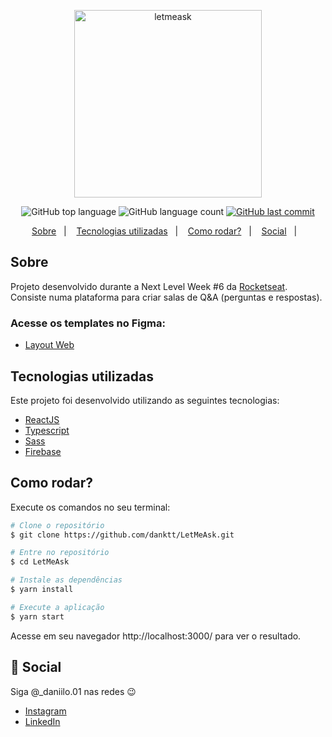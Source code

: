 
<p align="center">
   <img src="./src/images/logo.svg" alt="letmeask" width="300"/>
</p>

<p align="center">
  <img alt="GitHub top language" src="https://img.shields.io/github/languages/top/danktt/letmeask?color=835AFD">

  <img alt="GitHub language count" src="https://img.shields.io/github/languages/count/danktt/letmeask?color=835AFD">
  
  <a href="https://github.com/danktt/letmeask/commits/main">
    <img alt="GitHub last commit" src="https://img.shields.io/github/last-commit/danktt/letmeask?color=835AFD">
  </a>

</p>

<p align="center">
  <a href="#sobre">Sobre</a>&nbsp;&nbsp;&nbsp;|&nbsp;&nbsp;&nbsp;
  <a href="#tecnologias-utilizadas">Tecnologias utilizadas</a>&nbsp;&nbsp;&nbsp;|&nbsp;&nbsp;&nbsp;
  <a href="#como-rodar">Como rodar?</a>&nbsp;&nbsp;&nbsp;|&nbsp;&nbsp;&nbsp;
  <a href="#como-rodar">Social</a>&nbsp;&nbsp;&nbsp;|&nbsp;&nbsp;&nbsp;

</p>

## Sobre
Projeto desenvolvido durante a Next Level Week #6 da [Rocketseat](https://rocketseat.com.br/). Consiste numa plataforma para criar salas de Q&A (perguntas e respostas).


### Acesse os templates no Figma:
- [Layout Web](https://www.figma.com/file/ITmt54Pz9ssMKU3pRMPHLS/Letmeask-(Copy)?node-id=0%3A1)


## Tecnologias utilizadas

Este projeto foi desenvolvido utilizando as seguintes tecnologias:

- [ReactJS](https://reactjs.org/)
- [Typescript](https://www.typescriptlang.org/)
- [Sass](https://sass-lang.com/)
- [Firebase](https://firebase.google.com/?hl=pt)


## Como rodar?

Execute os comandos no seu terminal:

```bash
# Clone o repositório
$ git clone https://github.com/danktt/LetMeAsk.git

# Entre no repositório
$ cd LetMeAsk

# Instale as dependências
$ yarn install

# Execute a aplicação
$ yarn start
```

Acesse em seu navegador http://localhost:3000/ para ver o resultado.


## :wave: Social

Siga @_daniilo.01 nas redes :wink:
<br />

- [Instagram](https://www.instagram.com/_daniilo.01/)
- [LinkedIn](https://www.linkedin.com/in/danilo-miranda15/)

<br />

